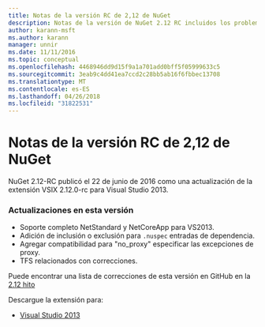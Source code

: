 ```yaml
---
title: Notas de la versión RC de 2,12 de NuGet
description: Notas de la versión de NuGet 2.12 RC incluidos los problemas conocidos, correcciones de errores, las funciones agregadas y dcr.
author: karann-msft
ms.author: karann
manager: unnir
ms.date: 11/11/2016
ms.topic: conceptual
ms.openlocfilehash: 4468946dd9d15f9a1a701add0bff5f05999633c5
ms.sourcegitcommit: 3eab9c4dd41ea7ccd2c28bb5ab16f6fbbec13708
ms.translationtype: MT
ms.contentlocale: es-ES
ms.lasthandoff: 04/26/2018
ms.locfileid: "31822531"
---
```

# <a name="nuget-212-rc-release-notes"></a>Notas de la versión RC de 2,12 de NuGet

NuGet 2.12-RC publicó el 22 de junio de 2016 como una actualización de la extensión VSIX 2.12.0-rc para Visual Studio 2013.

### <a name="updates-in-this-release"></a>Actualizaciones en esta versión

* Soporte completo NetStandard y NetCoreApp para VS2013.
* Adición de inclusión o exclusión para `.nuspec` entradas de dependencia.
* Agregar compatibilidad para "no_proxy" especificar las excepciones de proxy.
* TFS relacionados con correcciones.

Puede encontrar una lista de correcciones de esta versión en GitHub en la [2.12 hito](https://github.com/NuGet/Home/issues?q=milestone%3A2.12+is%3Aclosed)

Descargue la extensión para:

* [Visual Studio 2013](https://dist.nuget.org/visualstudio-2013-vsix/v2.12.0-rc/NuGet.Tools.vsix)
